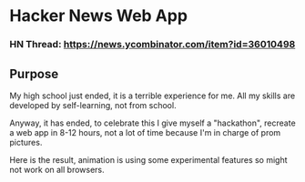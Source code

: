 # Hacker News Web App


### HN Thread: https://news.ycombinator.com/item?id=36010498

## Purpose

My high school just ended, it is a terrible experience for me. All my skills are developed by self-learning, not from school.

Anyway, it has ended, to celebrate this I give myself a "hackathon", recreate a web app in 8-12 hours, not a lot of time because I'm in charge of prom pictures.

Here is the result, animation is using some experimental features so might not work on all browsers.
